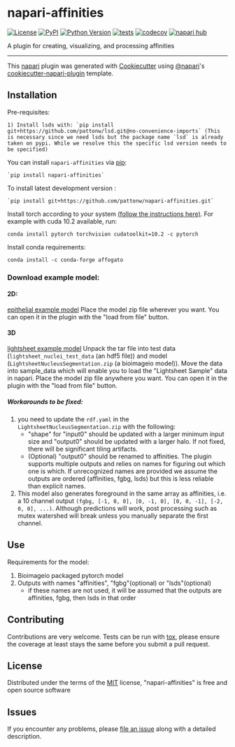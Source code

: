 # napari-affinities

[![License](https://img.shields.io/pypi/l/napari-affinities.svg?color=green)](https://github.com/pattonw/napari-affinities/raw/main/LICENSE)
[![PyPI](https://img.shields.io/pypi/v/napari-affinities.svg?color=green)](https://pypi.org/project/napari-affinities)
[![Python Version](https://img.shields.io/pypi/pyversions/napari-affinities.svg?color=green)](https://python.org)
[![tests](https://github.com/pattonw/napari-affinities/workflows/tests/badge.svg)](https://github.com/pattonw/napari-affinities/actions)
[![codecov](https://codecov.io/gh/pattonw/napari-affinities/branch/main/graph/badge.svg)](https://codecov.io/gh/pattonw/napari-affinities)
[![napari hub](https://img.shields.io/endpoint?url=https://api.napari-hub.org/shields/napari-affinities)](https://napari-hub.org/plugins/napari-affinities)

A plugin for creating, visualizing, and processing affinities

---

This [napari] plugin was generated with [Cookiecutter] using [@napari]'s [cookiecutter-napari-plugin] template.

<!--
Don't miss the full getting started guide to set up your new package:
https://github.com/napari/cookiecutter-napari-plugin#getting-started

and review the napari docs for plugin developers:
https://napari.org/plugins/stable/index.html
-->

## Installation

Pre-requisites:

    1) Install lsds with: `pip install git+https://github.com/pattonw/lsd.git@no-convenience-imports` (This is necessary since we need lsds but the package name `lsd` is already taken on pypi. While we resolve this the specific lsd version needs to be specified)

You can install `napari-affinities` via [pip]:

    `pip install napari-affinities`

To install latest development version :

    `pip install git+https://github.com/pattonw/napari-affinities.git`

Install torch according to your system [(follow the instructions here)](https://pytorch.org/get-started/locally/). For example with cuda 10.2 available, run:

    conda install pytorch torchvision cudatoolkit=10.2 -c pytorch

Install conda requirements:

    conda install -c conda-forge affogato

### Download example model:

#### 2D:

[epithelial example model](https://oc.embl.de/index.php/s/zfWMKu7HoQnSJLs)
Place the model zip file wherever you want. You can open it in the plugin with the "load from file" button.

#### 3D

[lightsheet example model](https://owncloud.gwdg.de/index.php/s/LsShICsOcilqPRs)
Unpack the tar file into test data (`lightsheet_nuclei_test_data` (an hdf5 file)) and model (`LightsheetNucleusSegmentation.zip` (a bioimageio model)).
Move the data into sample_data which will enable you to load the "Lightsheet Sample" data in napari.
Place the model zip file anywhere you want. You can open it in the plugin with the "load from file" button.

##### Workarounds to be fixed:

1. you need to update the `rdf.yaml` in the `LightsheetNucleusSegmentation.zip` with the following:
   - "shape" for "input0" should be updated with a larger minimum input size and "output0" should be updated with a larger halo. If not fixed, there will be significant tiling artifacts.
   - (Optional) "output0" should be renamed to affinities. The plugin supports multiple outputs and relies on names for figuring out which one is which. If unrecognized names are provided we assume the outputs are ordered (affinities, fgbg, lsds) but this is less reliable than explicit names.
2. This model also generates foreground in the same array as affinities, i.e. a 10 channel output `(fgbg, [-1, 0, 0], [0, -1, 0], [0, 0, -1], [-2, 0, 0], ...)`. Although predictions will work, post processing such as mutex watershed will break unless you manually separate the first channel.

## Use

Requirements for the model:

1. Bioimageio packaged pytorch model
2. Outputs with names "affinities", "fgbg"(optional) or "lsds"(optional)
   - if these names are not used, it will be assumed that the outputs are affinities, fgbg, then lsds in that order

## Contributing

Contributions are very welcome. Tests can be run with [tox], please ensure
the coverage at least stays the same before you submit a pull request.

## License

Distributed under the terms of the [MIT] license,
"napari-affinities" is free and open source software

## Issues

If you encounter any problems, please [file an issue] along with a detailed description.

[napari]: https://github.com/napari/napari
[cookiecutter]: https://github.com/audreyr/cookiecutter
[@napari]: https://github.com/napari
[mit]: http://opensource.org/licenses/MIT
[bsd-3]: http://opensource.org/licenses/BSD-3-Clause
[gnu gpl v3.0]: http://www.gnu.org/licenses/gpl-3.0.txt
[gnu lgpl v3.0]: http://www.gnu.org/licenses/lgpl-3.0.txt
[apache software license 2.0]: http://www.apache.org/licenses/LICENSE-2.0
[mozilla public license 2.0]: https://www.mozilla.org/media/MPL/2.0/index.txt
[cookiecutter-napari-plugin]: https://github.com/napari/cookiecutter-napari-plugin
[file an issue]: https://github.com/pattonw/napari-affinities/issues
[napari]: https://github.com/napari/napari
[tox]: https://tox.readthedocs.io/en/latest/
[pip]: https://pypi.org/project/pip/
[pypi]: https://pypi.org/
